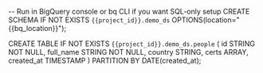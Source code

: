 
-- Run in BigQuery console or bq CLI if you want SQL-only setup
CREATE SCHEMA IF NOT EXISTS `{{project_id}}.demo_ds` OPTIONS(location="{{bq_location}}");

CREATE TABLE IF NOT EXISTS `{{project_id}}.demo_ds.people`
(
  id STRING NOT NULL,
  full_name STRING NOT NULL,
  country STRING,
  certs ARRAY<STRING>,
  created_at TIMESTAMP
)
PARTITION BY DATE(created_at);
